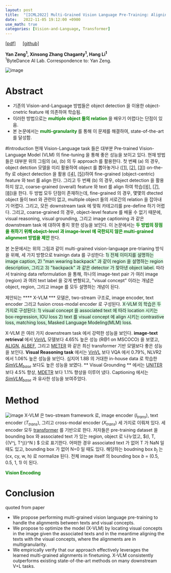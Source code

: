 ```yaml
---
layout: post
title:  "[ICML2022] Multi-Grained Vision Language Pre-Training: Aligning Texts with Visual Concepts"
date:   2022-11-05 19:12:00 +0900
use_math: true
categories: [Vision-and-Language, Transformer]
---
```

[[pdf]](https://arxiv.org/pdf/2111.08276.pdf)  &emsp;
[[github]](https://github.com/zengyan-97/X-VLM) <br>

**Yan Zeng<sup>1</sup>, Xinsong Zhang Chaganty<sup>1</sup>, Hang Li<sup>1</sup>**
<br><sup>1</sup>ByteDance AI Lab. Correspondence to: Yan Zeng. &emsp; 

![image](https://user-images.githubusercontent.com/42200027/200114819-21558181-1aa6-4491-955d-ee9a59887dae.png)

# Abstract
- 기존의 Vision-and-Language 방법들은 object detection 을 이용한 object-cnetric feature 에 의존하여 학습됨.
- 이러한 방법으로는 <span style='color:green;font-weight:bold'>  multiple object 들의 relation </span>  을 배우기 어렵다는 단점이 있음.
- 본 논문에서는 <span style='color:green;font-weight:bold'> multi-granularity </span> 를 통해 이 문제를 해결하여, state-of-the-art 를 달성함.

#Introduction
현재 Vision-Language task 들은 대부분 Pre-trained Vision-Language Model (VLM) 의 fine-tuning 을 통해 좋은 성능을 보이고 있다. 현재 방법들은 대부분 위의 그림의 (a), (b) 의 두 approach 를 활용한다. 첫 번째 (a) 의 경우, object detction 모델을 미리 활용하여 object 를 뽑아놓거나 ([[1]](https://aclanthology.org/D19-1000.pdf), [[2]](https://arxiv.org/pdf/1908.02265.pdf), [[3]](https://arxiv.org/pdf/2006.06195.pdf)) on-the-fly 로 object detection 을 활용 ([[4]](https://arxiv.org/pdf/1908.08530.pdf), [[5]](https://aclanthology.org/2021.acl-long.42.pdf))하여 fine-grained (object-centric) feature 와 text 를 align 한다. 그리고 두 번째 (b) 의 경우, object detection 을 활용하지 않고, coarse-grained (overall) feature 와 text 를 align 하여 학습([[6]](https://arxiv.org/pdf/2004.00849.pdf), [[7]](https://arxiv.org/pdf/2102.03334.pdf), [[8]](https://proceedings.neurips.cc/paper/2021/file/505259756244493872b7709a8a01b536-Paper.pdf))을 한다. 두 방법 모두 단점이 존재하는데, fine-grained 의 경우, 몇몇의 dtected object 들이 text 와 관련이 없고, multiple object 들의 서로간의 relation 을 잡아내기 어렵다. 그리고, 모든 downstream task 에 맞춰 카테고리를 pre-define 하기 어렵다. 그리고, coarse-grained 의 경우, object-level feature 를 배울 수 없기 때문에, visual reasoning, visual grounding, 그리고 image captioning 과 같은 downstream task 에 대하여 좋지 못한 성능을 보인다. 이 논문에서는 <span style='color:green;font-weight:bold'> 두 방법의 장점을 취하기 위해 obejct-level 과 image-level 에 국한되지 않은 multi-grained alignment 방법을 제안 </span>한다.

본 논문에서는 위의 그림과 같이 multi-grained vision-language pre-trianing 방식을 위해, 세 가지 방향으로 trainign data 를 구성한다: <span style='background-color: #dcffe4'> 1) 전체 이미지를 설명하는 image caption, 2) "man wearing backpack" 과 같이 region 을 설명하는 region description, 그리고 3) "backpack" 과 같은 detector 가 찾아낸 object label.</span>  따라서 training data reformulation 을 통해, 하나의 image-text pair 가 여러 image (region) 과 여러 text label 을 갖게 변형되고, "visual concept" 이라는 개념은 object, region, 그리고 image 를 모두 설명하는 개념이 된다. 

제안되는 **** X-VLM ***  모델은, two-stream 구조로, image encoder, text encoder 그리고 fusion cross-modal encoder 로 구성된다. <span style='background-color: #dcffe4'> X-VLM 의 학습은 두 가지로 구성된다: 1) visual concept 을 associated text 에 따라 location 시키는 box-regression, IOU loss 2) text 를 visual concept 에 align 시키는 contrastive loss, matching loss, Masked Language Modeling(MLM) loss</span>. 

X-VLM 은 여러 가지 downstream task 에서 강력한 성능을 보인다. **image-text retrieval** 에서 [VinVL](https://openaccess.thecvf.com/content/CVPR2021/papers/Zhang_VinVL_Revisiting_Visual_Representations_in_Vision-Language_Models_CVPR_2021_paper.pdf) 모델보다 4.65% 높은 성능 (R@1 on MSCOCO) 을 보였고, [ALIGN](https://arxiv.org/pdf/2102.05918.pdf), [ALBEF](https://proceedings.neurips.cc/paper/2021/file/505259756244493872b7709a8a01b536-Paper.pdf), 그리고 [METER](https://arxiv.org/abs/2111.02387) 와 같은 최신 transformer 기반 모델보다 좋은 성능을 보인다. **Visual Reasoning task** 에서는 [VinVL](https://openaccess.thecvf.com/content/CVPR2021/papers/Zhang_VinVL_Revisiting_Visual_Representations_in_Vision-Language_Models_CVPR_2021_paper.pdf) 보다 VQA 에서 0.79%, NLVR2 에서 1.06% 높은 성능을 보인다. 심지어 1.8B 의 거대한 in-house data 로 학습한 [$SimVLM_{base}$](https://arxiv.org/pdf/2108.10904.pdf) 보다도 높은 성능을 보였다. ** Visual Grounding ** 에서는 [UNITER](https://arxiv.org/abs/1909.11740) 보다 4.5% 향상, [MDETR](https://openaccess.thecvf.com/content/ICCV2021/papers/Kamath_MDETR_-_Modulated_Detection_for_End-to-End_Multi-Modal_Understanding_ICCV_2021_paper.pdf) 보다 1.1% 향상을 이루어 냈다. Captioning 에서는 [$SimVLM_{base}$](https://arxiv.org/pdf/2108.10904.pdf) 과 유사한 성능을 보여주었다.

# Method
![image](https://user-images.githubusercontent.com/42200027/200116707-65c7f24b-d2be-47d8-896c-bb4cdc4b607b.png)
X-VLM 은 two-stream framework 로, image encoder ($I_{trans}$), text encoder ($T_{trans}$),  그리고 cross-modal encoder ($X_{trans}$) 세 가지로 이뤄져 있다.  세 encoder 모두 [transformer](https://papers.nips.cc/paper/2017/file/3f5ee243547dee91fbd053c1c4a845aa-Paper.pdf) 를 기반으로 한다. 저자들은 pre-training dataset 을 bounding box 와 associated text 가 있는 region, object 로 나누었고, $(I, T, \{(V^j, T^j)\}^N ) $ 으로 표기한다. 어떠한 경우 associated text 가 없어 T 가 NaN 일 때도 있고, bounding box 가 없어 N=0 일 때도 있다. 해당하는 boudning box $b_j$ 는 (cx, cy, w, h) 로 normalize 된다. 전체 image itself 의 bounding box $b$ = (0.5, 0.5, 1, 1) 이 된다.

<span style='color:green;font-weight:bold'> Vision Encoding </span>

# Conclusion
quoted from paper
- We propose performing multi-grained vision language pre-training to handle the alignments between texts and visual concepts.
- We propose to optimize the model (X-VLM) by locating visual concepts in the image given the associated texts and in the meantime aligning the texts with the visual concepts, where the alignments are in multigranularity.
- We empirically verify that our approach effectively leverages the learned multi-grained alignments in finetuning. X-VLM consistently outperforms existing state-of-the-art methods on many downstream V+L tasks.

